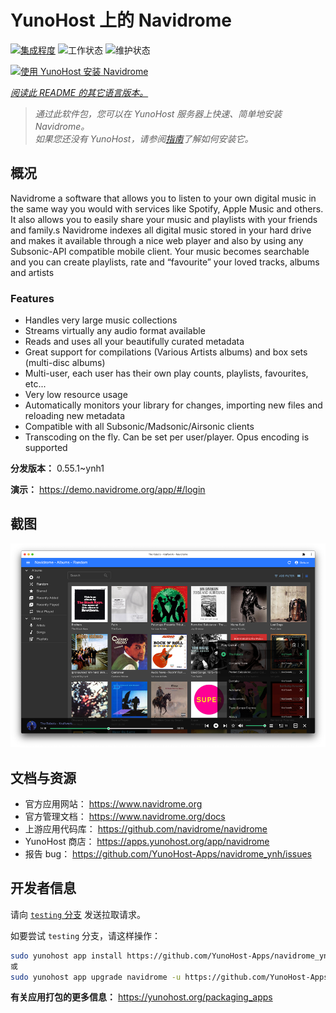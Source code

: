 <!--
注意：此 README 由 <https://github.com/YunoHost/apps/tree/master/tools/readme_generator> 自动生成
请勿手动编辑。
-->

# YunoHost 上的 Navidrome

[![集成程度](https://apps.yunohost.org/badge/integration/navidrome)](https://ci-apps.yunohost.org/ci/apps/navidrome/)
![工作状态](https://apps.yunohost.org/badge/state/navidrome)
![维护状态](https://apps.yunohost.org/badge/maintained/navidrome)

[![使用 YunoHost 安装 Navidrome](https://install-app.yunohost.org/install-with-yunohost.svg)](https://install-app.yunohost.org/?app=navidrome)

*[阅读此 README 的其它语言版本。](./ALL_README.md)*

> *通过此软件包，您可以在 YunoHost 服务器上快速、简单地安装 Navidrome。*  
> *如果您还没有 YunoHost，请参阅[指南](https://yunohost.org/install)了解如何安装它。*

## 概况

Navidrome a software that allows you to listen to your own digital music in the same way you would with services like Spotify, Apple Music and others. It also allows you to easily share your music and playlists with your friends and family.s
Navidrome indexes all digital music stored in your hard drive and makes it available through a nice web player and also by using any Subsonic-API compatible mobile client. Your music becomes searchable and you can create playlists, rate and “favourite” your loved tracks, albums and artists

### Features

- Handles very large music collections
- Streams virtually any audio format available
- Reads and uses all your beautifully curated metadata
- Great support for compilations (Various Artists albums) and box sets (multi-disc albums)
- Multi-user, each user has their own play counts, playlists, favourites, etc...
- Very low resource usage
- Automatically monitors your library for changes, importing new files and reloading new metadata
- Compatible with all Subsonic/Madsonic/Airsonic clients
- Transcoding on the fly. Can be set per user/player. Opus encoding is supported


**分发版本：** 0.55.1~ynh1

**演示：** <https://demo.navidrome.org/app/#/login>

## 截图

![Navidrome 的截图](./doc/screenshots/ss-desktop-player.png)

## 文档与资源

- 官方应用网站： <https://www.navidrome.org>
- 官方管理文档： <https://www.navidrome.org/docs>
- 上游应用代码库： <https://github.com/navidrome/navidrome>
- YunoHost 商店： <https://apps.yunohost.org/app/navidrome>
- 报告 bug： <https://github.com/YunoHost-Apps/navidrome_ynh/issues>

## 开发者信息

请向 [`testing` 分支](https://github.com/YunoHost-Apps/navidrome_ynh/tree/testing) 发送拉取请求。

如要尝试 `testing` 分支，请这样操作：

```bash
sudo yunohost app install https://github.com/YunoHost-Apps/navidrome_ynh/tree/testing --debug
或
sudo yunohost app upgrade navidrome -u https://github.com/YunoHost-Apps/navidrome_ynh/tree/testing --debug
```

**有关应用打包的更多信息：** <https://yunohost.org/packaging_apps>
